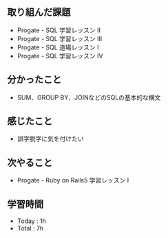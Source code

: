 ## 取り組んだ課題
- Progate - SQL 学習レッスン II
- Progate - SQL 学習レッスン III
- Progate - SQL 道場レッスン I
- Progate - SQL 学習レッスン IV
## 分かったこと
- SUM、GROUP BY、JOINなどのSQLの基本的な構文
## 感じたこと
- 誤字脱字に気を付けたい
## 次やること
- Progate - Ruby on Rails5 学習レッスン I
## 学習時間
- Today : 1h
- Total : 7h